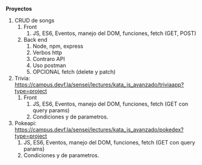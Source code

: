 **Proyectos**

1. CRUD de songs
   1. Front
      1. JS, ES6, Eventos, manejo del DOM, funciones, fetch (GET, POST)
   2. Back end
      1. Node, npm, express
      2. Verbos http
      3. Contraro API
      4. Uso postman
      5. OPCIONAL fetch (delete y patch)
2. Trivia: https://campus.devf.la/sensei/lectures/kata_js_avanzado/triviaapp?type=project
   1. Front
      1. JS, ES6, Eventos, manejo del DOM, funciones, fetch (GET con query params)
      2. Condiciones y de parametros.
3. Pokeapi: https://campus.devf.la/sensei/lectures/kata_js_avanzado/pokedex?type=project
   1. JS, ES6, Eventos, manejo del DOM, funciones, fetch (GET con query params)
   2. Condiciones y de parametros.
